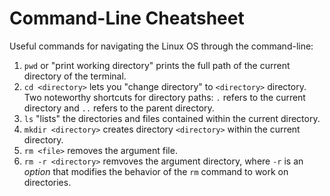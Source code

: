 # Command-Line Cheatsheet
Useful commands for navigating the Linux OS through the command-line:
1. `pwd` or "print working directory" prints the full path of the current directory of the terminal.
2. `cd <directory>` lets you "change directory" to `<directory>` directory. Two noteworthy shortcuts for directory paths: `.` refers to the current directory and `..` refers to the parent directory.
3. `ls` "lists" the directories and files contained within the current directory.
4. `mkdir <directory>` creates directory `<directory>` within the current directory.
5. `rm <file>` removes the argument file.
6. `rm -r <directory>` remvoves the argument directory, 
where `-r` is an *option* that modifies the behavior of the `rm` command to work on directories.